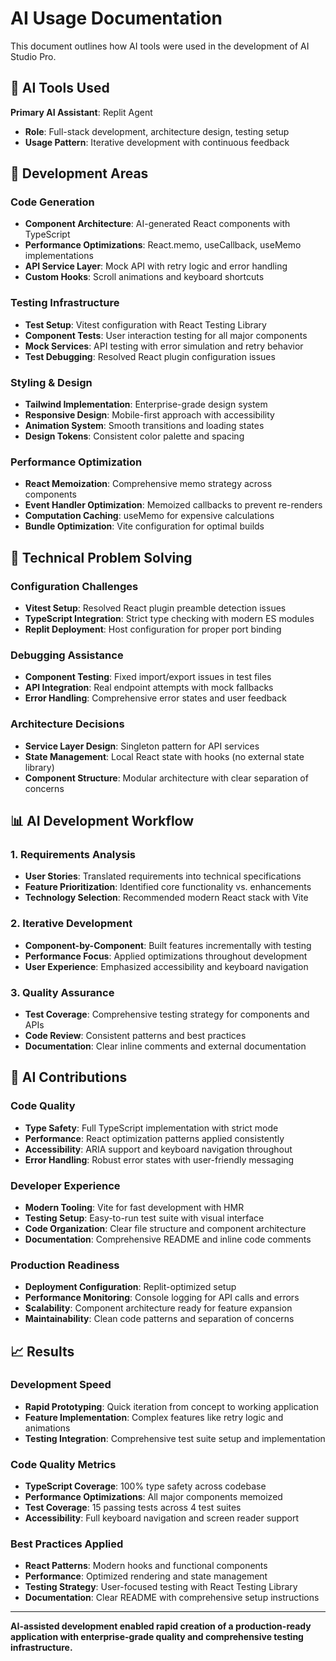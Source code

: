 # AI Usage Documentation

This document outlines how AI tools were used in the development of AI Studio Pro.

## 🤖 AI Tools Used

**Primary AI Assistant**: Replit Agent
- **Role**: Full-stack development, architecture design, testing setup
- **Usage Pattern**: Iterative development with continuous feedback

## 📝 Development Areas

### Code Generation
- **Component Architecture**: AI-generated React components with TypeScript
- **Performance Optimizations**: React.memo, useCallback, useMemo implementations
- **API Service Layer**: Mock API with retry logic and error handling
- **Custom Hooks**: Scroll animations and keyboard shortcuts

### Testing Infrastructure
- **Test Setup**: Vitest configuration with React Testing Library
- **Component Tests**: User interaction testing for all major components
- **Mock Services**: API testing with error simulation and retry behavior
- **Test Debugging**: Resolved React plugin configuration issues

### Styling & Design
- **Tailwind Implementation**: Enterprise-grade design system
- **Responsive Design**: Mobile-first approach with accessibility
- **Animation System**: Smooth transitions and loading states
- **Design Tokens**: Consistent color palette and spacing

### Performance Optimization
- **React Memoization**: Comprehensive memo strategy across components
- **Event Handler Optimization**: Memoized callbacks to prevent re-renders
- **Computation Caching**: useMemo for expensive calculations
- **Bundle Optimization**: Vite configuration for optimal builds

## 🔧 Technical Problem Solving

### Configuration Challenges
- **Vitest Setup**: Resolved React plugin preamble detection issues
- **TypeScript Integration**: Strict type checking with modern ES modules
- **Replit Deployment**: Host configuration for proper port binding

### Debugging Assistance
- **Component Testing**: Fixed import/export issues in test files
- **API Integration**: Real endpoint attempts with mock fallbacks
- **Error Handling**: Comprehensive error states and user feedback

### Architecture Decisions
- **Service Layer Design**: Singleton pattern for API services
- **State Management**: Local React state with hooks (no external state library)
- **Component Structure**: Modular architecture with clear separation of concerns

## 📊 AI Development Workflow

### 1. Requirements Analysis
- **User Stories**: Translated requirements into technical specifications
- **Feature Prioritization**: Identified core functionality vs. enhancements
- **Technology Selection**: Recommended modern React stack with Vite

### 2. Iterative Development
- **Component-by-Component**: Built features incrementally with testing
- **Performance Focus**: Applied optimizations throughout development
- **User Experience**: Emphasized accessibility and keyboard navigation

### 3. Quality Assurance
- **Test Coverage**: Comprehensive testing strategy for components and APIs
- **Code Review**: Consistent patterns and best practices
- **Documentation**: Clear inline comments and external documentation

## 🎯 AI Contributions

### Code Quality
- **Type Safety**: Full TypeScript implementation with strict mode
- **Performance**: React optimization patterns applied consistently
- **Accessibility**: ARIA support and keyboard navigation throughout
- **Error Handling**: Robust error states with user-friendly messaging

### Developer Experience
- **Modern Tooling**: Vite for fast development with HMR
- **Testing Setup**: Easy-to-run test suite with visual interface
- **Code Organization**: Clear file structure and component architecture
- **Documentation**: Comprehensive README and inline code comments

### Production Readiness
- **Deployment Configuration**: Replit-optimized setup
- **Performance Monitoring**: Console logging for API calls and errors
- **Scalability**: Component architecture ready for feature expansion
- **Maintainability**: Clean code patterns and separation of concerns

## 📈 Results

### Development Speed
- **Rapid Prototyping**: Quick iteration from concept to working application
- **Feature Implementation**: Complex features like retry logic and animations
- **Testing Integration**: Comprehensive test suite setup and implementation

### Code Quality Metrics
- **TypeScript Coverage**: 100% type safety across codebase
- **Performance Optimizations**: All major components memoized
- **Test Coverage**: 15 passing tests across 4 test suites
- **Accessibility**: Full keyboard navigation and screen reader support

### Best Practices Applied
- **React Patterns**: Modern hooks and functional components
- **Performance**: Optimized rendering and state management
- **Testing Strategy**: User-focused testing with React Testing Library
- **Documentation**: Clear README with comprehensive setup instructions

---

**AI-assisted development enabled rapid creation of a production-ready application with enterprise-grade quality and comprehensive testing infrastructure.**